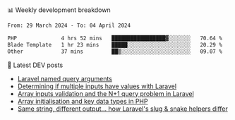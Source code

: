 📊 Weekly development breakdown
<!--START_SECTION:waka-->

```txt
From: 29 March 2024 - To: 04 April 2024

PHP              4 hrs 52 mins   █████████████████▓░░░░░░░   70.64 %
Blade Template   1 hr 23 mins    █████░░░░░░░░░░░░░░░░░░░░   20.29 %
Other            37 mins         ██▒░░░░░░░░░░░░░░░░░░░░░░   09.07 %
```

<!--END_SECTION:waka-->

📕 Latest DEV posts
<!-- BLOG-POST-LIST:START -->
- [Laravel named query arguments](https://dev.to/michaelvickersuk/laravel-named-query-arguments-28kd)
- [Determining if multiple inputs have values with Laravel](https://dev.to/michaelvickersuk/determining-if-multiple-inputs-have-values-with-laravel-km6)
- [Array inputs validation and the N+1 query problem in Laravel](https://dev.to/michaelvickersuk/array-inputs-validation-and-the-n1-query-problem-in-laravel-2agb)
- [Array initialisation and key data types in PHP](https://dev.to/michaelvickersuk/array-initialisation-and-key-data-types-in-php-1e5b)
- [Same string, different output... how Laravel&#39;s slug &amp; snake helpers differ](https://dev.to/michaelvickersuk/same-string-different-output-how-laravels-slug-snake-helpers-differ-1ccj)
<!-- BLOG-POST-LIST:END -->
